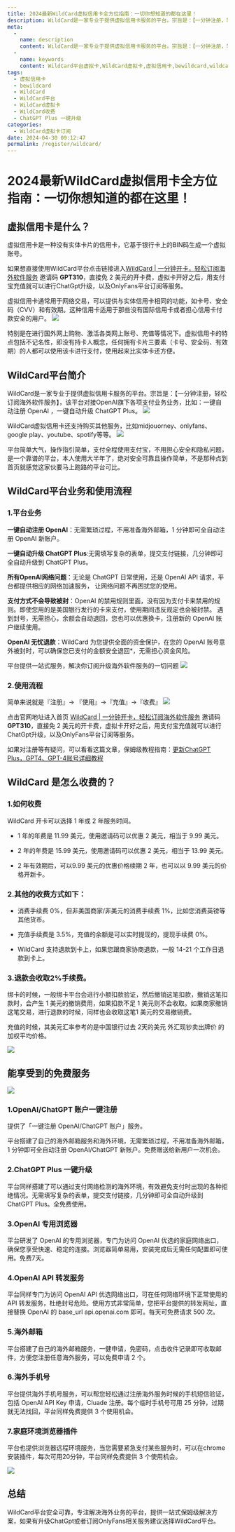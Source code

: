 ```yaml
---
title: 2024最新WildCard虚拟信用卡全方位指南：一切你想知道的都在这里！
description: WildCard是一家专业于提供虚拟信用卡服务的平台。宗旨是：【一分钟注册，轻松订阅海外软件服务】，该平台对接OpenAI旗下各项支付业务业务
meta: 
  - 
    name: description
    content: WildCard是一家专业于提供虚拟信用卡服务的平台。宗旨是：【一分钟注册，轻松订阅海外软件服务】，该平台对接OpenAI旗下各项支付业务业务
  - 
    name: keywords
    content: WildCard平台虚拟卡,WildCard虚拟卡,虚拟信用卡,bewildcard,wildcard,wildcard平台,WildCard收费,OpenAI/ChatGPT 账户一键注册,ChatGPT Plus 一键升级,OpenAI 专用浏览器,海外邮箱,海外手机号,家庭环境浏览器插件
tags: 
  - 虚拟信用卡
  - bewildcard
  - WildCard
  - WildCard平台
  - WildCard虚拟卡
  - WildCard收费
  - ChatGPT Plus 一键升级
categories: 
  - WildCard虚拟卡订阅
date: 2024-04-30 09:12:47
permalink: /register/wildcard/
---
```

# 2024最新WildCard虚拟信用卡全方位指南：一切你想知道的都在这里！
## 虚拟信用卡是什么？
虚拟信用卡是一种没有实体卡片的信用卡，它基于银行卡上的BIN码生成一个虚拟账号。


如果想直接使用WildCard平台点击链接进入[WildCard | 一分钟开卡，轻松订阅海外软件服务](https://bewildcard.com/i/GPT929)  邀请码 **GPT310**，直接免 2 美元的开卡费，虚拟卡开好之后，用支付宝充值就可以进行ChatGpt升级，以及OnlyFans平台订阅等服务。



虚拟信用卡通常用于网络交易，可以提供与实体信用卡相同的功能，如卡号、安全码（CVV）和有效期。这种信用卡适用于那些没有国际信用卡或者担心信用卡付款安全的用户。
![](https://hlplch.aliyuntm.com/chatgpt/WX20240516-172208.png)

特别是在进行国外网上购物、激活各类网上账号、充值等情况下。虚拟信用卡的特点包括不记名性，即没有持卡人概念，任何拥有卡片三要素（卡号、安全码、有效期）的人都可以使用该卡进行支付，使用起来比实体卡还方便。

## WildCard平台简介

WildCard是一家专业于提供虚拟信用卡服务的平台。宗旨是：【一分钟注册，轻松订阅海外软件服务】，该平台对接OpenAI旗下各项支付业务业务，比如：一键自动注册 OpenAI ，一键自动升级 ChatGPT Plus。
![](https://hlplch.aliyuntm.com/chatgpt/WechatIMG469.jpg)

WildCard虚拟信用卡还支持购买其他服务，比如midjouorney、onlyfans、google play、youtube、spotify等等。
![](https://hlplch.aliyuntm.com/chatgpt/WX20240516-171832.png)

平台简单大气，操作指引简单，支付全程使用支付宝，不用担心安全和隐私问题，是一个靠谱的平台，本人使用大半年了，绝对安全可靠且操作简单，不是那种点到首页就感觉这家伙要马上跑路的平台可比。

## WildCard平台业务和使用流程
### 1.平台业务
**一键自动注册 OpenAI**：无需繁琐过程，不用准备海外邮箱，1 分钟即可全自动注册 OpenAI 新账户。

**一键自动升级 ChatGPT Plus**:无需填写复杂的表单，提交支付链接，几分钟即可全自动升级到 ChatGPT Plus。

**所有OpenAI网络问题**：无论是 ChatGPT 日常使用，还是 OpenAI API 请求，平台都提供相应的网络加速服务， 让网络问题不再困扰您的使用。

**支付方式不会导致被封**：OpenAI 的禁用规则里面，没有因为支付卡来禁用的规则。即使您用的是美国银行发行的卡来支付，使用期间违反规定也会被封禁。 遇到封号，无需担心，余额会自动退回，您也可以优惠换卡，注册新的 OpenAI 账户继续使用。

**OpenAI 无忧退款**：WildCard 为您提供全面的资金保护，在您的 OpenAI 账号意外被封时，可以确保您已支付的金额安全退回*，无需担心资金风险。

平台提供一站式服务，解决你订阅升级海外软件服务的一切问题
![](https://hlplch.aliyuntm.com/chatgpt/WX20240311-004618.png)

### 2.使用流程
简单来说就是『注册』-> 『使用』->『充值』->『收费』
![](https://hlplch.aliyuntm.com/chatgpt/WX20240311-004036.png)

点击官网地址进入首页 [WildCard | 一分钟开卡，轻松订阅海外软件服务](https://bewildcard.com/i/GPT929)  邀请码 **GPT310**，直接免 2 美元的开卡费，虚拟卡开好之后，用支付宝充值就可以进行ChatGpt升级，以及OnlyFans平台订阅等服务。

如果对注册等有疑问，可以看看这篇文章，保姆级教程指南：[更新ChatGPT Plus，GPT4、GPT-4账号详细教程](https://aliyuntm.com/chatgpt/how-to-update-gpt4.html)

## WildCard 是怎么收费的？
### 1.如何收费
WildCard 开卡可以选择 1 年或 2 年服务时间。

- 1 年的年费是 11.99 美元，使用邀请码可以优惠 2 美元，相当于 9.99 美元。

- 2 年的年费是 15.99 美元，使用邀请码可以优惠 2 美元，相当于 13.99 美元。

- 2 年有效期后，可以9.99 美元的优惠价格续期 2 年，也可以以 9.99 美元的价格开新卡。

### 2.其他的收费方式如下：
- 消费手续费 0%，但非美国商家/非美元的消费手续费 1%，比如您消费英镑等其他货币。

- 充值手续费是 3.5%，充值的余额是可以实时提现的，提现手续费 0%。

- WildCard 支持退款到卡上，如果您跟商家协商退款，一般 14-21 个工作日退款到卡上。

### 3.退款会收取2%手续费。

绑卡的时候，一般绑卡平台会进行小额扣款验证，然后撤销这笔扣款，撤销这笔扣款时，会产生 1 美元的撤销费用，如果扣款不足 1 美元则不会收取。如果商家撤销这笔交易，进行退款的时候，同样也会收取这笔1 美元的交易撤销费。

充值的时候，其美元汇率参考的是中国银行过去 2天的美元 外汇现钞卖出牌价 的加权平均价格。

![](https://hlplch.aliyuntm.com/chatgpt/WX20240311-005355.png)

## 能享受到的免费服务
![](https://hlplch.aliyuntm.com/chatgpt/WX20240311-005434.png)

### 1.OpenAI/ChatGPT 账户一键注册
提供了「一键注册 OpenAI/ChatGPT 账户」服务。

平台搭建了自己的海外邮箱服务和海外环境，无需繁琐过程，不用准备海外邮箱，1 分钟即可全自动注册 OpenAI/ChatGPT 新账户。免费赠送给新用户一次机会。

### 2.ChatGPT Plus 一键升级
平台同样搭建了可以通过支付网络检测的海外环境，有效避免支付时出现的各种拒绝情况。无需填写复杂的表单，提交支付链接，几分钟即可全自动升级到 ChatGPT Plus。全免费使用。
### 3.OpenAI 专用浏览器
平台研发了 OpenAI 的专用浏览器，专门为访问 OpenAI 优选的家庭网络出口，确保您享受快速、稳定的连接。浏览器简单易用，安装完成后无需任何配置即可使用。免费7天。
### 4.OpenAI API 转发服务
平台同样专门为访问 OpenAI API 优选网络出口，可在任何网络环境下正常使用的 API 转发服务，杜绝封号危险。使用方式非常简单，您把平台提供的转发网址，直接替换 OpenAI 的 base_url api.openai.com 即可。每天可免费请求 500 次。
### 5.海外邮箱
平台搭建了自己的海外邮箱服务，一健申请，免密码，点击收件记录即可收取邮件，方便您注册任意海外服务，可以免费申请 2 个。
### 6.海外手机号
平台提供海外手机号服务，可以帮您轻松通过注册海外服务时候的手机短信验证，包括 OpenAI API Key 申请，Cluade 注册。每个临时手机号可用 25 分钟，过期就无法找回，平台同样免费提供 3 个使用机会。
### 7.家庭环境浏览器插件
平台也提供浏览器远程环境服务，当您需要紧急支付某些服务时，可以在chrome安装插件，每次可用20分钟，平台同样免费提供 3 个使用机会。

![](https://hlplch.aliyuntm.com/chatgpt/WX20240311-005654.png)

## 总结

WildCard平台安全可靠，专注解决海外业务的平台，提供一站式保姆级解决方案，如果有升级ChatGpt或者订阅OnlyFans相关服务建议选择WildCard平台。
